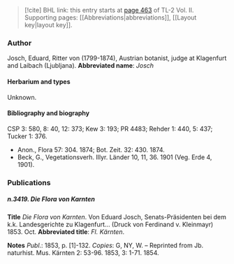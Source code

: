> [!cite] BHL link: this entry starts at [page 463](https://www.biodiversitylibrary.org/page/33068705) of TL-2 Vol. II.
> Supporting pages: [[Abbreviations|abbreviations]], [[Layout key|layout key]].

### Author

Josch, Eduard, Ritter von (1799-1874), Austrian botanist, judge at Klagenfurt and Laibach (Ljubljana). 
**Abbreviated name**: *Josch*

#### Herbarium and types

Unknown.

#### Bibliography and biography

CSP 3: 580, 8: 40, 12: 373; Kew 3: 193; PR 4483; Rehder 1: 440, 5: 437; Tucker 1: 376.
- Anon., Flora 57: 304. 1874; Bot. Zeit. 32: 430. 1874.
- Beck, G., Vegetationsverh. Illyr. Länder 10, 11, 36. 1901 (Veg. Erde 4, 1901).

### Publications

##### n.3419. Die Flora von Karnten

**Title**
*Die Flora von Karnten*. Von Eduard Josch, Senats-Präsidenten bei dem k.k. Landesgerichte zu Klagenfurt... (Druck von Ferdinand v. Kleinmayr) 1853. Oct.
**Abbreviated title**: *Fl. Kärnten*.

**Notes**
*Publ*.: 1853, p. \[1\]-132. *Copies*: G, NY, W. – Reprinted from Jb. naturhist. Mus. Kärnten 2: 53-96. 1853, 3: 1-71. 1854.

